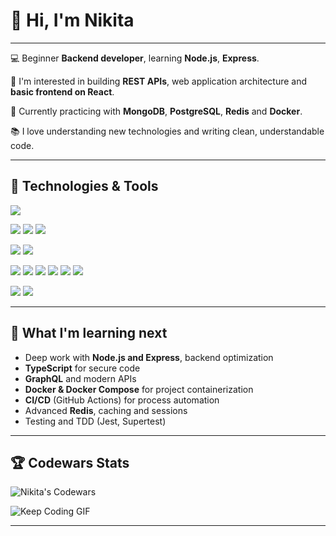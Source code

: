 # 👋 Hi, I'm Nikita
---
💻 Beginner **Backend developer**, learning **Node.js**, **Express**.

🚀 I'm interested in building **REST APIs**, web application architecture and **basic frontend on React**.

🌱 Currently practicing with **MongoDB**, **PostgreSQL**, **Redis** and **Docker**.

📚 I love understanding new technologies and writing clean, understandable code.

---

## 🔧 Technologies & Tools
![](https://img.shields.io/badge/JavaScript-F7DF1E?style=flat&logo=javascript&logoColor=black)

![](https://img.shields.io/badge/Node%2Ejs-339933?style=flat&logo=node.js&logoColor=white) ![](https://img.shields.io/badge/Express-000000?style=flat&logo=express&logoColor=white) ![](https://img.shields.io/badge/React_(basic)-61DAFB?style=flat&logo=react&logoColor=black)

![](https://img.shields.io/badge/MongoDB-47A248?style=flat&logo=mongodb&logoColor=white) ![](https://img.shields.io/badge/PostgreSQL-336791?style=flat&logo=postgresql&logoColor=white)

![](https://img.shields.io/badge/Redis-D32F2F?style=flat&logo=redis&logoColor=white)
![](https://img.shields.io/badge/Git-F05032?style=flat&logo=git&logoColor=white)
![](https://img.shields.io/badge/Postman-FF6C37?style=flat&logo=postman&logoColor=white)
![](https://img.shields.io/badge/Docker-2496ED?style=flat&logo=docker&logoColor=white)
![](https://img.shields.io/badge/Jest-C21325?style=flat&logo=jest&logoColor=white)
![](https://img.shields.io/badge/JWT-000000?style=flat&logo=json-web-tokens&logoColor=white)

![](https://img.shields.io/badge/OS-Windows-0078D6?style=flat&logo=windows&logoColor=white)
![](https://img.shields.io/badge/VS_Code-007ACC?style=flat&logo=visual-studio-code&logoColor=white)

---
## 🌱 What I'm learning next
- Deep work with **Node.js and Express**, backend optimization
- **TypeScript** for secure code
- **GraphQL** and modern APIs
- **Docker & Docker Compose** for project containerization
- **CI/CD** (GitHub Actions) for process automation
- Advanced **Redis**, caching and sessions
- Testing and TDD (Jest, Supertest)
---
## 🏆 Codewars Stats
![Nikita's Codewars](https://www.codewars.com/users/winston1311/badges/large) 


![Keep Coding GIF](https://media2.giphy.com/media/v1.Y2lkPTc5MGI3NjExa3FkamV2YjQzZTF4YnJhYnZ6MWppYmEyaWJ1eGo2eXJ1eWFyejUzMSZlcD12MV9pbnRlcm5hbF9naWZfYnlfaWQmY3Q9Zw/lW6YSh8LVkaUhNnIfi/giphy.gif)

---


